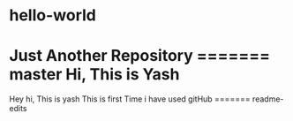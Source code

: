 # hello-world
Just Another Repository
======= master
Hi, This is Yash
=======
Hey hi, This is yash
This is first Time i have used gitHub
======= readme-edits
